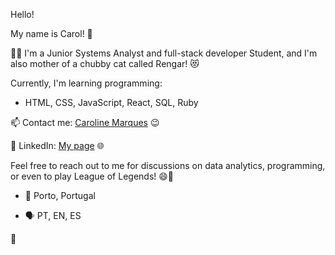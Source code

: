 Hello!

My name is Carol! 👋

👩‍💻 I'm a Junior Systems Analyst and full-stack developer Student, and I'm also mother of a chubby cat called Rengar! :heart_eyes_cat: 

Currently, I'm learning programming:
- HTML, CSS, JavaScript, React, SQL, Ruby 

📫 Contact me: [Caroline Marques](mailto:carolinemarques.civil@gmail.com) 😉

📝 LinkedIn: [My page](https://www.linkedin.com/in/carolmarquesrr/) 🌐



Feel free to reach out to me for discussions on data analytics, programming, or even to play League of Legends! 😄🎉 

- 📍 Porto, Portugal

- 🗣️ PT, EN, ES

:white_heart:



